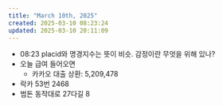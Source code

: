 ```yaml
---
title: "March 10th, 2025"
created: 2025-03-10 08:23:24
updated: 2025-03-10 20:11:09
---
```

  * 08:23 placid와 명경지수는 뜻이 비슷. 감정이란 무엇을 위해 있나?
  * 오늘 급여 들어오면
    * 카카오 대출 상환: 5,209,478
  * 락카 53번 2468
  * 범돈 동작대로 27다길  8